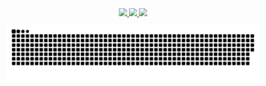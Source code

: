 <div align="center">
  <a href="https://github.com/Maria-Costa">
  <img src="https://user-images.githubusercontent.com/82274778/141123405-d04fbb07-b18e-416f-bfd1-1655bfece232.png">
  <img height="180em" src="https://github-readme-stats.vercel.app/api?username=Maria-Costa&show_icons=true&theme=gruvbox&include_all_commits=true&count_private=true"/>
  <img height="180em" src="https://github-readme-stats.vercel.app/api/top-langs/?username=Maria-Costa&layout=compact&langs_count=7&theme=gruvbox"/>
</div>

  ![Snake animation](https://github.com/Maria-Costa/Maria-Costa/blob/output/github-contribution-grid-snake.svg)
